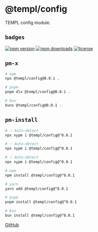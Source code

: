 # @templ/config

TEMPL config module.

## `badges`

<!-- automd:badges license provider=shields -->

[![npm version](https://img.shields.io/npm/v/@templ/config)](https://npmjs.com/package/@templ/config)
[![npm downloads](https://img.shields.io/npm/dm/@templ/config)](https://npmjs.com/package/@templ/config)
[![license](https://img.shields.io/github/license/rjoydip/templ)](https://github.com/rjoydip/templ/blob/main/LICENSE)

<!-- /automd -->

## `pm-x`

<!-- automd:pm-x args=. -->

```sh
# npm
npx @templ/config@0.0.1 .

# pnpm
pnpm dlx @templ/config@0.0.1 .

# bun
bunx @templ/config@0.0.1 .
```

<!-- /automd -->

## `pm-install`

<!-- automd:pm-install -->

```sh
# ✨ Auto-detect
npx nypm i @templ/config@^0.0.1

# ✨ Auto-detect
npx nypm i @templ/config@^0.0.1

# ✨ Auto-detect
npx nypm i @templ/config@^0.0.1

# npm
npm install @templ/config@^0.0.1

# yarn
yarn add @templ/config@^0.0.1

# pnpm
pnpm install @templ/config@^0.0.1

# bun
bun install @templ/config@^0.0.1
```

<!-- /automd -->

[GitHub](https://github.com/rjoydip/templ/tree/main/packages/config)
